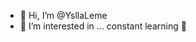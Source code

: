 - 👋 Hi, I’m @YsllaLeme
- 👀 I’m interested in ... constant learning 💞️

<!---
YsllaLeme/YsllaLeme is a ✨ special ✨ repository because its `README.md` (this file) appears on your GitHub profile.
You can click the Preview link to take a look at your changes.
--->

